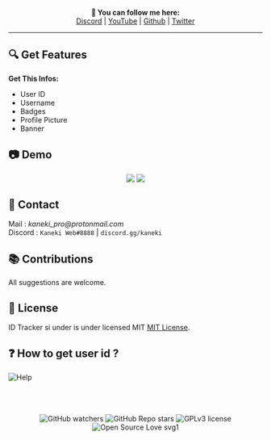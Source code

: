 <p align='center'>
  <b>👋 You can follow me here:</b><br>  
  <a href="https://discord.gg/kaneki">Discord</a> |
  <a href="https://www.youtube.com/channel/UC-XII5SSqbMOF1UX3N0Gl8g">YouTube</a> |
  <a href="https://github.com/KanekiWeb">Github</a> |
  <a href="https://twitter.com/Kaneki_Web">Twitter</a>
</p>

---


## 🔍 Get Features
__Get This Infos:__
- User ID
- Username
- Badges
- Profile Picture
- Banner


## 📷 Demo  
<p align='center'>
  <img src="https://github.com/KanekiWeb/ID-Tracker/blob/main/Demo.png?raw=true">
  <img src="https://github.com/KanekiWeb/ID-Tracker/blob/main/Responsive_Demo.png?raw=true">
</p>


##  📝 Contact  
Mail : _kaneki_pro@protonmail.com_  
Discord : `Kaneki Web#8888` | `discord.gg/kaneki`  


## 📚 Contributions  
All suggestions are welcome.  


## 📜 License
ID Tracker si under is under licensed MIT [MIT License](https://github.com/KanekiWeb/ID-Tracker/blob/master/LICENSE).
  

## ❓ How to get user id ?
![Help](https://github.com/KanekiWeb/ID-Tracker/blob/main/How_To_Get_Get_User_Id.gif?raw=true)


   
<p align="center">
  <br><br><br>
    <img alt="GitHub watchers" src="https://img.shields.io/github/watchers/KanekiWeb/ID-Tracker?style=social">
    <img alt="GitHub Repo stars" src="https://img.shields.io/github/stars/KanekiWeb/ID-Tracker?style=social">  
    <img alt="GPLv3 license" src="https://img.shields.io/badge/License-GPLv3-blue.svg">
    <img alt="Open Source Love svg1" src="https://badges.frapsoft.com/os/v1/open-source.svg?v=103)](https://github.com/ellerbrock/open-source-badges/">
</p>
